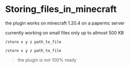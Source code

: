 # Storing_files_in_minecraft

the plugin works on minecraft 1.20.4 on a papermc server

currently working on small files only up to allmost 500 KB 

```
/store x y z path_to_file
```

```
/store x y z path_to_file
```

> the plugin is not 100% ready


